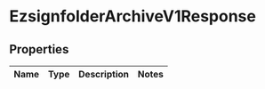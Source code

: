 
# EzsignfolderArchiveV1Response

## Properties
| Name | Type | Description | Notes |
| ------------ | ------------- | ------------- | ------------- |



